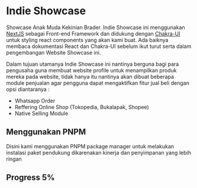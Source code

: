 # Indie Showcase

Showcase Anak Muda Kekinian Brader. Indie Showcase ini menggunakan [NextJS](https://nextjs.org/docs/getting-started) sebagai Front-end Framework dan didukung dengan [Chakra-UI](https://chakra-ui.com/) untuk styling react components yang akan kami buat. Ada baiknya membaca dokumentasi React dan Chakra-UI sebelum ikut turut serta dalam pengembangan Website Showcase ini.

Dalam tujuan utamanya Indie Showcase ini nantinya berguna bagi para pengusaha guna membuat website profile untuk menampilkan produk mereka pada website, tidak hanya itu nantinya akan dibuat beberapa module penjualan agar pengguna dapat mengaktifkan fitur jual beli dengan opsi diantaranya :

- Whatsapp Order
- Reffering Online Shop (Tokopedia, Bukalapak, Shopee)
- Native Selling Module

## Menggunakan PNPM

Disini kami menggunakan PNPM package manager untuk melakukan instalasi paket pendukung dikarenakan kinerja dan penyimpanan yang lebih ringan

## Progress 5%
